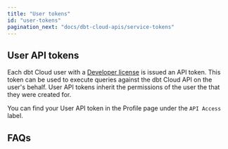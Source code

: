 ```yaml
---
title: "User tokens"
id: "user-tokens"
pagination_next: "docs/dbt-cloud-apis/service-tokens"
---
```


## User API tokens

Each dbt Cloud user with a [Developer license](/docs/cloud/manage-access/seats-and-users) is
issued an API token. This token can be used to execute queries against
the dbt Cloud API on the user's behalf. User API tokens inherit the
permissions of the user the that they were created for.

You can find your User API token in the Profile page under the `API Access`
label.

<Lightbox src="/img/api-access-profile.png" title="Finding your API token in your dbt Cloud Profile" />

## FAQs

<FAQ path="API/rotate-token" />
<FAQ path="Accounts/find-user-id" />
